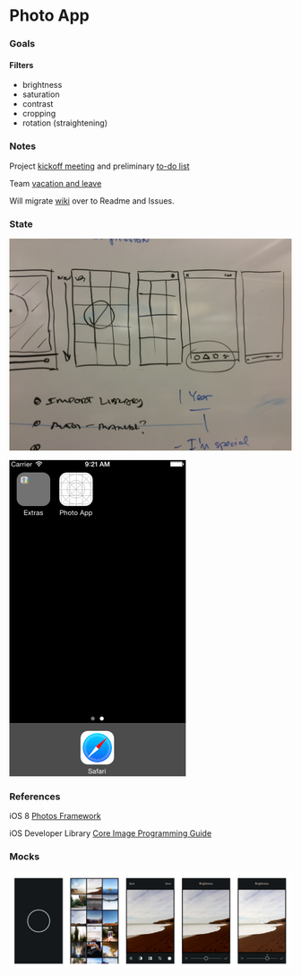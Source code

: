 # Photo App

### Goals
#### Filters
* brightness
* saturation
* contrast
* cropping 
* rotation (straightening)

### Notes
Project [kickoff meeting](https://github.com/patrickwong/photo-app/wiki/Kickoff-Meeting) and preliminary [to-do list](https://github.com/patrickwong/photo-app/wiki/To-Do)

Team [vacation and leave](https://github.com/patrickwong/photo-app/wiki/Leave)

Will migrate [wiki](https://github.com/patrickwong/photo-app/wiki) over to Readme and Issues.

### State
![image](/Images/whiteboard-1.JPG)

![image](/Images/imagePicker.gif)

### References
iOS 8 [Photos Framework](https://developer.apple.com/library/prerelease/ios/documentation/Photos/Reference/Photos_Framework/index.html#//apple_ref/doc/uid/TP40014408)

iOS Developer Library [Core Image Programming Guide](https://developer.apple.com/library/ios/documentation/GraphicsImaging/Conceptual/CoreImaging/ci_intro/ci_intro.html#//apple_ref/doc/uid/TP30001185-CH1-TPXREF101)

### Mocks
![image](/Images/Mocks-V1.png)
